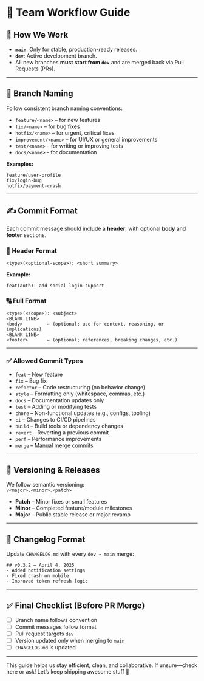 # 🧪 Team Workflow Guide

## 🔧 How We Work

- **`main`**: Only for stable, production-ready releases.
- **`dev`**: Active development branch.
- All new branches **must start from `dev`** and are merged back via Pull Requests (PRs).

---

## 🌱 Branch Naming

Follow consistent branch naming conventions:

- `feature/<name>` – for new features
- `fix/<name>` – for bug fixes
- `hotfix/<name>` – for urgent, critical fixes
- `improvement/<name>` – for UI/UX or general improvements
- `test/<name>` – for writing or improving tests
- `docs/<name>` - for documentation

**Examples:**

```
feature/user-profile
fix/login-bug
hotfix/payment-crash
```

---

## ✍️ Commit Format

Each commit message should include a **header**, with optional **body** and **footer** sections.

### 📌 Header Format

```
<type>(<optional-scope>): <short summary>
```

**Example:**

```
feat(auth): add social login support
```

### 🔠 Full Format

```
<type>(<scope>): <subject>
<BLANK LINE>
<body>         ← (optional; use for context, reasoning, or implications)
<BLANK LINE>
<footer>       ← (optional; references, breaking changes, etc.)
```

---

### ✅ Allowed Commit Types

- `feat` – New feature
- `fix` – Bug fix
- `refactor` – Code restructuring (no behavior change)
- `style` – Formatting only (whitespace, commas, etc.)
- `docs` – Documentation updates only
- `test` – Adding or modifying tests
- `chore` – Non-functional updates (e.g., configs, tooling)
- `ci` – Changes to CI/CD pipelines
- `build` – Build tools or dependency changes
- `revert` – Reverting a previous commit
- `perf` – Performance improvements
- `merge` – Manual merge commits

---

## 🚀 Versioning & Releases

We follow semantic versioning:  
`v<major>.<minor>.<patch>`

- **Patch** – Minor fixes or small features
- **Minor** – Completed feature/module milestones
- **Major** – Public stable release or major revamp

---

## 📝 Changelog Format

Update `CHANGELOG.md` with every `dev → main` merge:

```
## v0.3.2 – April 4, 2025
- Added notification settings
- Fixed crash on mobile
- Improved token refresh logic
```

---

## ✅ Final Checklist (Before PR Merge)

- [ ] Branch name follows convention
- [ ] Commit messages follow format
- [ ] Pull request targets `dev`
- [ ] Version updated only when merging to `main`
- [ ] `CHANGELOG.md` is updated

---

This guide helps us stay efficient, clean, and collaborative. If unsure—check here or ask! Let’s keep shipping awesome stuff 🚀
